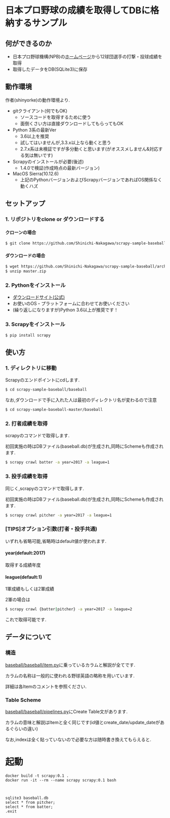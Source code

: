 # 日本プロ野球の成績を取得してDBに格納するサンプル

## 何ができるのか

* 日本プロ野球機構(NPB)の[ホームページ](http://npb.jp/)から12球団選手の打撃・投球成績を取得
* 取得したデータをDB(SQLite3)に保存

## 動作環境

作者(shinyorke)の動作環境より.

* gitクライアント(何でもOK)
    * ソースコードを取得するために使う
    * 面倒くさい方は直接ダウンロードしてもらってもOK
* Python 3系の最新Ver
    * 3.6以上を推奨
    * 試してはいませんが,3.3.x以上なら動くと思う
    * 2.7.x系は未検証ですが多分動くと思います(がオススメしません&対応する気は無いです)
* Scrapyのインストールが必要(後述)
    * 1.4.0で検証(作成時点の最新バージョン)
* MacOS Sierra(10.12.6)
    * 上記のPythonバージョンおよびScrapyバージョンであればOS関係なく動くハズ

## セットアップ

### 1. リポジトリをclone or ダウンロードする

#### クローンの場合

```bash
$ git clone https://github.com/Shinichi-Nakagawa/scrapy-sample-baseball.git
```

#### ダウンロードの場合

```bash
$ wget https://github.com/Shinichi-Nakagawa/scrapy-sample-baseball/archive/master.zip
$ unzip master.zip
```

### 2. Pythonをインストール

* [ダウンロードサイト(公式)](https://www.python.org/downloads/)
* お使いのOS・プラットフォームに合わせてお使いください
* (繰り返しになりますが)Python 3.6以上が推奨です！

### 3. Scrapyをインストール

```bash
$ pip install scrapy
```

## 使い方

### 1. ディレクトリに移動

Scrapyのエンドポイントにcdします.

```bash
$ cd scrapy-sample-baseball/baseball
```

なお,ダウンロードで手に入れた人は最初のディレクトリ名が変わるので注意

```bash
$ cd scrapy-sample-baseball-master/baseball
```

### 2. 打者成績を取得

scrapyのコマンドで取得します.

初回実施の時はDBファイル(baseball.db)が生成され,同時にSchemeも作成されます.

```bash
$ scrapy crawl batter -a year=2017 -a league=1
```

### 3. 投手成績を取得

同じく,scrapyのコマンドで取得します.

初回実施の時はDBファイル(baseball.db)が生成され,同時にSchemeも作成されます.

```bash
$ scrapy crawl pitcher -a year=2017 -a league=1
```

### [TIPS]オプション引数(打者・投手共通)

いずれも省略可能,省略時はdefault値が使われます.

#### year(default:2017)

取得する成績年度

#### league(default:1)

1軍成績もしくは2軍成績

2軍の場合は

```bash
$ scrapy crawl {batter|pitcher} -a year=2017 -a league=2
```

これで取得可能です.

## データについて

### 構造

[baseball/baseball/item.py](https://github.com/Shinichi-Nakagawa/scrapy-sample-baseball/blob/master/baseball/baseball/items.py)に乗っているカラムと解説が全てです.

カラムの名称は一般的に使われる野球英語の略称を用いています.

詳細は各Itemのコメントを参照ください.

### Table Scheme

[baseball/baseball/pipelines.py](https://github.com/Shinichi-Nakagawa/scrapy-sample-baseball/blob/master/baseball/baseball/pipelines.py)にCreate Table文があります.

カラムの意味と解説はItemと全く同じです(id値とcreate_date/update_dateがあるぐらいの違い)

なお,indexは全く貼っていないので必要な方は随時書き換えてもらえると.


# 起動
```
docker build -t scrapy:0.1 .
docker run -it --rm --name scrapy scrapy:0.1 bash



sqlite3 baseball.db
select * from pitcher;
select * from batter;
.exit
```
